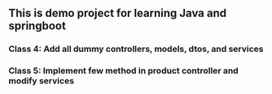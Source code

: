 ## This is demo project for learning Java and springboot

### Class 4: Add all dummy controllers, models, dtos, and services

### Class 5: Implement few method in product controller and modify services